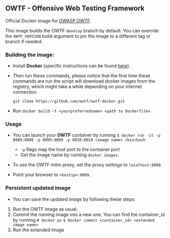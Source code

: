 ## OWTF - Offensive Web Testing Framework

Official Docker image for [OWASP OWTF](http://owtf.org).

This image builds the OWTF `develop` branch by default. You can override the
`OWTF_VERSION` build argument to pin the image to a different tag or branch if
needed.

### Building the image:

*  Install **Docker**.(specific instructions can be found [here](https://docs.docker.com/installation/)).

*  Then run these commands, please notice that the first time these commands are run the script will download docker images from the registry,
   which might take a while depending on your internet connection.

   ```
   git clone https://github.com/owtf/owtf-docker.git

   ```

*  Run `docker build -t <yourpreferredname> <path to Dockerfile>`.

### Usage

*  You can launch your **OWTF** container by running `$ docker run -it -p 8008:8008 -p 8009:8009 -p 8010:8010 <image name> /bin/bash`
   - `-p` flags map the host port to the container port
   - Get the image name by running `docker images`.

* To use the OWTF mitm proxy, set the proxy settings to `localhost:8008`.

* Point your browser to `<hostip>:8009`.

### Persistent updated image

* You can save the updated image by following these steps:
1. Run the OWTF image as usual.
2. Commit the running image into a new one. You can find the
   container_id by running `# docker ps`
`$ docker commit <container_id> <extended image name>`
3. Run the extended image
